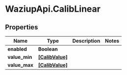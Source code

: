 # WaziupApi.CalibLinear

## Properties

| Name          | Type                              | Description | Notes |
| ------------- | --------------------------------- | ----------- | ----- |
| **enabled**   | **Boolean**                       |
| **value_min** | [**[CalibValue]**](CalibValue.md) |
| **value_max** | [**[CalibValue]**](CalibValue.md) |
